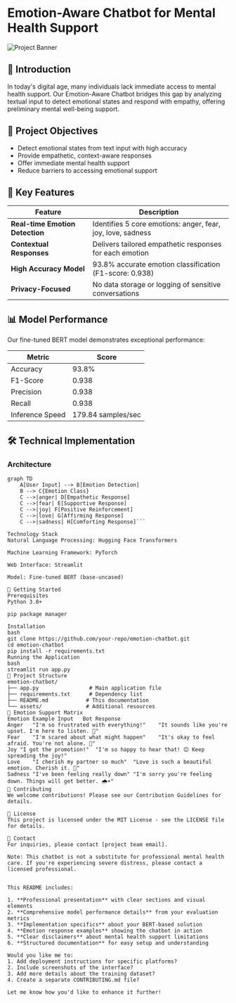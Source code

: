 # Emotion-Aware Chatbot for Mental Health Support

![Project Banner](https://via.placeholder.com/800x300?text=Emotion-Aware+Chatbot+for+Mental+Health+Support)

## 🌟 Introduction

In today's digital age, many individuals lack immediate access to mental health support. Our Emotion-Aware Chatbot bridges this gap by analyzing textual input to detect emotional states and respond with empathy, offering preliminary mental well-being support.

## 🎯 Project Objectives

- Detect emotional states from text input with high accuracy
- Provide empathetic, context-aware responses
- Offer immediate mental health support
- Reduce barriers to accessing emotional support

## 🚀 Key Features

| Feature | Description |
|---------|-------------|
| **Real-time Emotion Detection** | Identifies 5 core emotions: anger, fear, joy, love, sadness |
| **Contextual Responses** | Delivers tailored empathetic responses for each emotion |
| **High Accuracy Model** | 93.8% accurate emotion classification (F1-score: 0.938) |
| **Privacy-Focused** | No data storage or logging of sensitive conversations |

## 📊 Model Performance

Our fine-tuned BERT model demonstrates exceptional performance:

| Metric | Score |
|--------|-------|
| Accuracy | 93.8% |
| F1-Score | 0.938 |
| Precision | 0.938 |
| Recall | 0.938 |
| Inference Speed | 179.84 samples/sec |

## 🛠️ Technical Implementation

### Architecture

```mermaid
graph TD
    A[User Input] --> B[Emotion Detection]
    B --> C{Emotion Class}
    C -->|anger| D[Empathetic Response]
    C -->|fear| E[Supportive Response]
    C -->|joy| F[Positive Reinforcement]
    C -->|love| G[Affirming Response]
    C -->|sadness| H[Comforting Response]```

Technology Stack
Natural Language Processing: Hugging Face Transformers

Machine Learning Framework: PyTorch

Web Interface: Streamlit

Model: Fine-tuned BERT (base-uncased)

🏁 Getting Started
Prerequisites
Python 3.8+

pip package manager

Installation
bash
git clone https://github.com/your-repo/emotion-chatbot.git
cd emotion-chatbot
pip install -r requirements.txt
Running the Application
bash
streamlit run app.py
📂 Project Structure
emotion-chatbot/
├── app.py                # Main application file
├── requirements.txt      # Dependency list
├── README.md            # This documentation
└── assets/              # Additional resources
🌈 Emotion Support Matrix
Emotion	Example Input	Bot Response
Anger	"I'm so frustrated with everything!"	"It sounds like you're upset. I'm here to listen. 🧘"
Fear	"I'm scared about what might happen"	"It's okay to feel afraid. You're not alone. 🤝"
Joy	"I got the promotion!"	"I'm so happy to hear that! 😊 Keep spreading the joy!"
Love	"I cherish my partner so much"	"Love is such a beautiful emotion. Cherish it. 💖"
Sadness	"I've been feeling really down"	"I'm sorry you're feeling down. Things will get better. 🌧️☀️"
🤝 Contributing
We welcome contributions! Please see our Contribution Guidelines for details.

📜 License
This project is licensed under the MIT License - see the LICENSE file for details.

📧 Contact
For inquiries, please contact [project team email].

Note: This chatbot is not a substitute for professional mental health care. If you're experiencing severe distress, please contact a licensed professional.


This README includes:

1. **Professional presentation** with clear sections and visual elements
2. **Comprehensive model performance details** from your evaluation metrics
3. **Implementation specifics** about your BERT-based solution
4. **Emotion response examples** showing the chatbot in action
5. **Clear disclaimers** about mental health support limitations
6. **Structured documentation** for easy setup and understanding

Would you like me to:
1. Add deployment instructions for specific platforms?
2. Include screenshots of the interface?
3. Add more details about the training dataset?
4. Create a separate CONTRIBUTING.md file?

Let me know how you'd like to enhance it further!
